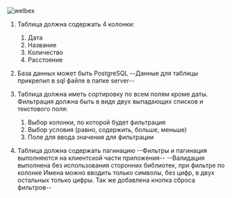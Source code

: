 ![welbex](https://user-images.githubusercontent.com/61179322/176997371-424b66be-b3af-4558-9808-b9c06086b32e.png)


1. Таблица должна содержать 4 колонки:
    1. Дата
    2. Название
    3. Количество
    4. Расстояние
    
2. База данных может быть PostgreSQL
--Данные для таблицы прикрепил в sql файле в папке server--

3. Таблица должна иметь сортировку по всем полям кроме даты. Фильтрация должна быть в виде двух выпадающих списков и текстового поля:
    1. Выбор колонки, по которой будет фильтрация
    2. Выбор условия (равно, содержить, больше, меньше)
    3. Поле для ввода значения для фильтрации
4. Таблица должна содержать пагинацию
--Фильтры и пагинация выполняются на клиентской части приложения--
--Валидация выполнена без использования сторонних библиотек, при фильтре по колонке Имена можно вводить только символы, без цифр, в двух остальных только цифры. Так же добавлена кнопка сброса фильтров--


